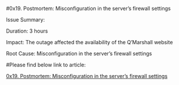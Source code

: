 #0x19. Postmortem: Misconfiguration in the server’s firewall settings

Issue Summary:

Duration: 3 hours

Impact: The outage affected the availability of the Q’Marshall website

Root Cause: Misconfiguration in the server’s firewall settings

#Please find below link to article:

[0x19. Postmortem: Misconfiguration in the server’s firewall settings](https://medium.com/@gematebogo/0x19-postmortem-misconfiguration-in-the-servers-firewall-settings-60eff9d6fe13)
